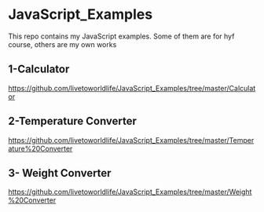 # JavaScript_Examples
This repo contains my JavaScript examples. Some of them are for hyf course, others are my own works 


## 1-Calculator
https://github.com/livetoworldlife/JavaScript_Examples/tree/master/Calculator

## 2-Temperature Converter
https://github.com/livetoworldlife/JavaScript_Examples/tree/master/Temperature%20Converter

## 3- Weight Converter
https://github.com/livetoworldlife/JavaScript_Examples/tree/master/Weight%20Converter
